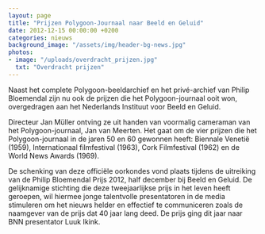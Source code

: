 ```yaml
---
layout: page
title: "Prijzen Polygoon-Journaal naar Beeld en Geluid"
date: 2012-12-15 00:00:00 +0200
categories: nieuws
background_image: "/assets/img/header-bg-news.jpg"
photos:
- image: "/uploads/overdracht_prijzen.jpg"
  txt: "Overdracht prijzen"
---
```


Naast het complete Polygoon-beeldarchief en het privé-archief van Philip Bloemendal zijn nu ook  de prijzen die het Polygoon-journaal ooit won, overgedragen aan het Nederlands Instituut voor Beeld en Geluid.

Directeur Jan Müller ontving ze uit handen van voormalig cameraman van het Polygoon-journaal, Jan van Meerten. Het gaat om de vier prijzen die het Polygoon-journaal in de jaren 50 en 60 gewonnen heeft: Biennale Venetië (1959), Internationaal filmfestival (1963), Cork Filmfestival (1962) en de World News Awards (1969).

De schenking van deze officiële oorkondes vond plaats tijdens de uitreiking van de Philip Bloemendal Prijs 2012, half december bij Beeld en Geluid. De gelijknamige stichting die deze tweejaarlijkse prijs in het leven heeft geroepen, wil hiermee jonge talentvolle presentatoren in de media stimuleren om het nieuws helder en effectief te communiceren zoals de naamgever van de prijs dat 40 jaar lang deed. De prijs ging dit jaar naar BNN presentator Luuk Ikink.
